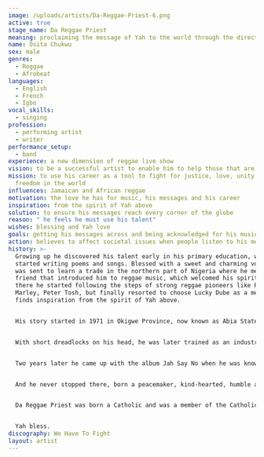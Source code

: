 ```yaml
---
image: /uploads/artists/Da-Reggae-Priest-6.png
active: true
stage_name: Da Reggae Priest
meaning: proclaiming the message of Yah to the world through the direction of reggae
name: Osita Chukwu
sex: male
genres:
  - Reggae
  - Afrobeat
languages:
  - English
  - French
  - Igbo
vocal_skills:
  - singing
profession:
  - performing artist
  - writer
performance_setup:
  - band
experience: a new dimension of reggae live show
vision: to be a successful artist to enable him to help those that are in need
mission: to use his career as a tool to fight for justice, love, unity and
  freedom in the world
influences: Jamaican and African reggae
motivation: the love he has for music, his messages and his career
inspiration: from the spirit of Yah above
solution: to ensure his messages reach every corner of the globe
reason: " he feels he must use his talent"
wishes: blessing and Yah love
goals: getting his messages across and being acknowledged for his music
action: believes to affect societal issues when people listen to his messages
history: >-
  Growing up he discovered his talent early in his primary education, when he
  started writing poems and songs. Blessed with a sweet and charming voice, he
  was sent to learn a trade in the northern part of Nigeria where he met a
  friend that introduced him to reggae music, which welcomed his spirit. From
  there he started following the steps of strong reggae pioneers like Royce, Bob
  Marley, Peter Tosh, but finally resorted to choose Lucky Dube as a mentor. He
  finds inspiration from the spirit of Yah above.


  His story started in 1971 in Okigwe Province, now known as Abia State. He is the last son among the seven siblings who lost their second son in the Nigeria/Biafra war. He was brought up by his poor parents and couldn't complete his higher educational level for lack of financial support. 


  With short dreadlocks on his head, he was later trained as an industrial electrician where he got a job with a private company which gave him the opportunity to start recording his songs bit by bit early 1998. He joined a group called Zoj Boys in the year 2001 when they released a single titled On My Own. He pulled out of the group because he couldn't see the light in it.


  Two years later he came up with the album Jah Say No when he was known as Sicoraps at a time when reggae music started losing popularity in Nigeria. He then decided to move out to a foreign land to continue his musical career. When he got to Côte d'Ivoire in 2006, he joined the live band group The Morning Stars and was well known for copyrighting Lucky Dube on stage. Since Lucky Dube's death in October 18th 2007, he organizes a yearly memorial for his mentor which made him come up with the album What A System which included one of the tracks he dedicated to his mentor, titled Goodbye Lucky Dube.


  And he never stopped there, born a peacemaker, kind-hearted, humble and a lover of freedom who never wanted to see people being humiliated or marginalized, he said that it is his mission to fight for the oppressed. 


  Da Reggae Priest was born a Catholic and was a member of the Catholic Charismatic Renewal Ci. He never gave up his faith in God. When he was asked about smoking and alcoholism he said: "Yeah I was doing it as a youth, I never knew that I got a supernatural strength in me from above but when I realized this, I called it a quits regarding my spiritual engagement to the Trinity." That is when he chose the name Da Reggae Priest, because the holy book made it clear that living in truth and holiness attracts the presence of Yah Almighty and his love shall rest upon you to give you the maximum strength and protection needed in all you do. 


  Yah bless.
discography: We Have To Fight
layout: artist
---
```

